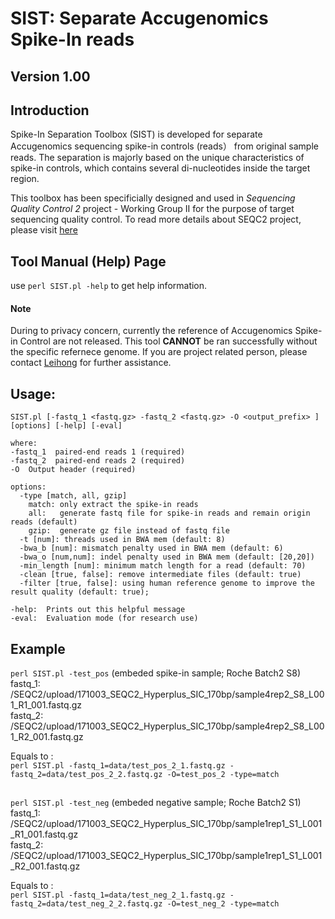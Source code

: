 # SIST: Separate Accugenomics Spike-In reads
## Version 1.00

## Introduction

Spike-In Separation Toolbox (SIST) is developed for separate Accugenomics sequencing spike-in controls (reads） from original sample reads. The separation is majorly based on the unique characteristics of spike-in controls, which contains several di-nucleotides inside the target region.  

This toolbox has been specificially designed and used in *Sequencing Quality Control 2* project - Working Group II for the purpose of target sequencing quality control. To read more details about SEQC2 project, please visit [here](https://www.fda.gov/ScienceResearch/BioinformaticsTools/MicroarrayQualityControlProject/ucm507935.htm)   

## Tool Manual (Help) Page
use `perl SIST.pl -help` to get help information.

#### **Note**
During to privacy concern, currently the reference of Accugenomics Spike-in Control are not released. This tool **CANNOT** be ran successfully without the specific refernece genome. If you are project related person, please contact [Leihong](mailto:leihong.wu@fda.hhs.gov) for further assistance.  

## Usage: 
 `SIST.pl [-fastq_1 <fastq.gz> -fastq_2 <fastq.gz> -O <output_prefix> ] [options] [-help] [-eval]`
 
	where:
	-fastq_1  paired-end reads 1 (required)
	-fastq_2  paired-end reads 2 (required)
	-O	Output header (required)
	
	options:
	  -type [match, all, gzip] 
	    match: only extract the spike-in reads 
	    all:   generate fastq file for spike-in reads and remain origin reads (default)
	    gzip:  generate gz file instead of fastq file
	  -t [num]: threads used in BWA mem (default: 8)
	  -bwa_b [num]: mismatch penalty used in BWA mem (default: 6)
	  -bwa_o [num,num]: indel penalty used in BWA mem (default: [20,20])
	  -min_length [num]: minimum match length for a read (default: 70)
	  -clean [true, false]: remove intermediate files (default: true)
	  -filter [true, false]: using human reference genome to improve the result quality (default: true);
	  
	-help:  Prints out this helpful message
	-eval:  Evaluation mode (for research use)

## Example 

`perl SIST.pl -test_pos` (embeded spike-in sample; Roche Batch2 S8)  
	fastq_1: /SEQC2/upload/171003_SEQC2_Hyperplus_SIC_170bp/sample4rep2_S8_L001_R1_001.fastq.gz  
	fastq_2: /SEQC2/upload/171003_SEQC2_Hyperplus_SIC_170bp/sample4rep2_S8_L001_R2_001.fastq.gz  

Equals to :  
`perl SIST.pl -fastq_1=data/test_pos_2_1.fastq.gz -fastq_2=data/test_pos_2_2.fastq.gz -O=test_pos_2 -type=match`
	
##	
	
`perl SIST.pl -test_neg` (embeded negative sample; Roche Batch2 S1)  
	fastq_1: /SEQC2/upload/171003_SEQC2_Hyperplus_SIC_170bp/sample1rep1_S1_L001_R1_001.fastq.gz  
	fastq_2: /SEQC2/upload/171003_SEQC2_Hyperplus_SIC_170bp/sample1rep1_S1_L001_R2_001.fastq.gz  

Equals to :  
`perl SIST.pl -fastq_1=data/test_neg_2_1.fastq.gz -fastq_2=data/test_neg_2_2.fastq.gz -O=test_neg_2 -type=match`
